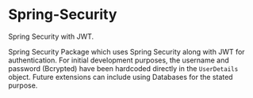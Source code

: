 # Spring-Security
Spring Security with JWT. 

Spring Security Package which uses Spring Security along with JWT for authentication.
For initial development purposes, the username and password (Bcrypted) have been hardcoded directly
in the `UserDetails` object. Future extensions can include using Databases for the stated purpose.
